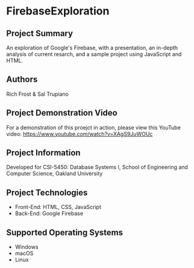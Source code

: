 # FirebaseExploration

## Project Summary
An exploration of Google's Firebase, with a presentation, an in-depth analysis of current resarch, and a sample project using JavaScript and HTML.

## Authors
Rich Frost & Sal Trupiano

## Project Demonstration Video
For a demonstration of this proejct in action, please view this YouTube video: https://www.youtube.com/watch?v=XAgS9JuWOUc

## Project Information
Developed for CSI-5450: Database Systems I, School of Engineering and Computer Science, Oakland University

## Project Technologies
* Front-End: HTML, CSS, JavaScript
* Back-End: Google Firebase

## Supported Operating Systems
* Windows
* macOS
* Linux
